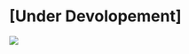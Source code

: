 # [Under Devolopement]

[![](https://visitcount.itsvg.in/api?id=WH1T3-E4GL3&label=Repo%20Views%20Count&color=0&icon=5&pretty=false)](https://visitcount.itsvg.in)
